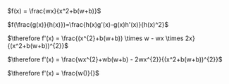 

$f(x) = \frac{wx}{x^2+b(w+b)}$

$f(\frac{g(x)}{h(x)})=\frac{h(x)g'(x)-g(x)h'(x)}{h(x)^2}$

$\therefore f'(x) = \frac{(x^{2}+b(w+b)) \times w - wx \times 2x}{(x^2+b(w+b))^{2}}$

$\therefore f'(x) = \frac{wx^{2}+wb(w+b) - 2wx^{2}}{(x^2+b(w+b))^{2}}$

$\therefore f'(x) = \frac{w()}{}$